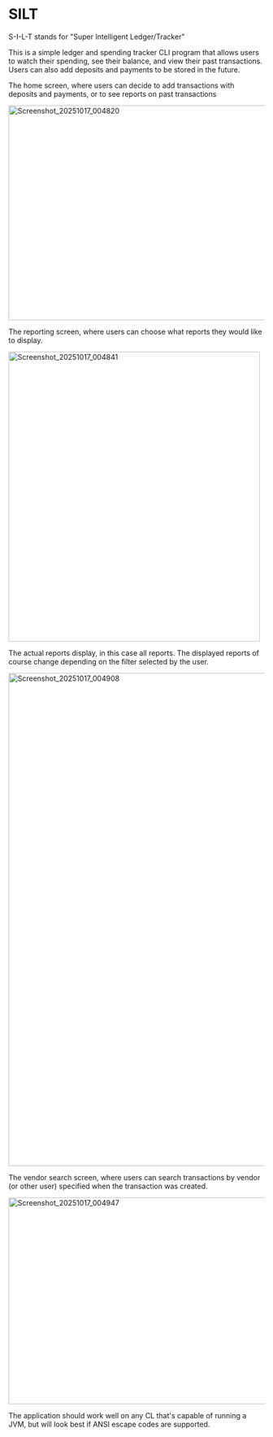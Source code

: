 # SILT
S-I-L-T stands for "Super Intelligent Ledger/Tracker" 

This is a simple ledger and spending tracker CLI program that allows users to watch their spending, see their balance, and view their past transactions. 
Users can also add deposits and payments to be stored in the future. 

The home screen, where users can decide to add transactions with deposits and payments, or to see reports on past transactions 

<img width="525" height="423" alt="Screenshot_20251017_004820" src="https://github.com/user-attachments/assets/1bd7ad7c-c29a-4ea2-9c68-4b3a6f1c5fae" />

The reporting screen, where users can choose what reports they would like to display. 

<img width="495" height="571" alt="Screenshot_20251017_004841" src="https://github.com/user-attachments/assets/a7c184a6-49e0-4bc9-9c4b-b85f6d07111b" />

The actual reports display, in this case all reports. The displayed reports of course change depending on the filter selected by the user. 

<img width="1064" height="971" alt="Screenshot_20251017_004908" src="https://github.com/user-attachments/assets/8f90a967-3221-4c7a-a970-8c3501b90ecd" />

The vendor search screen, where users can search transactions by vendor (or other user) specified when the transaction was created.   

<img width="929" height="407" alt="Screenshot_20251017_004947" src="https://github.com/user-attachments/assets/371eb0ae-714a-4ccf-99a5-aef37b483e7a" />


The application should work well on any CL that's capable of running a JVM, but will look best if ANSI escape codes are supported. 
